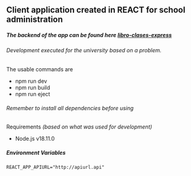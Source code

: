 ## Client application created in REACT for school administration
##### The backend of the app can be found here [libro-clases-express](https://github.com/CoffeSiberian/libro-clases-express "libro-clases-express")

###### Development executed for the university based on a problem.

The usable commands are

- npm run dev
- npm run build
- npm run eject

###### Remember to install all dependencies before using

Requirements *(based on what was used for development)*

- Node.js v18.11.0

##### Environment Variables

`REACT_APP_APIURL="http://apiurl.api"`